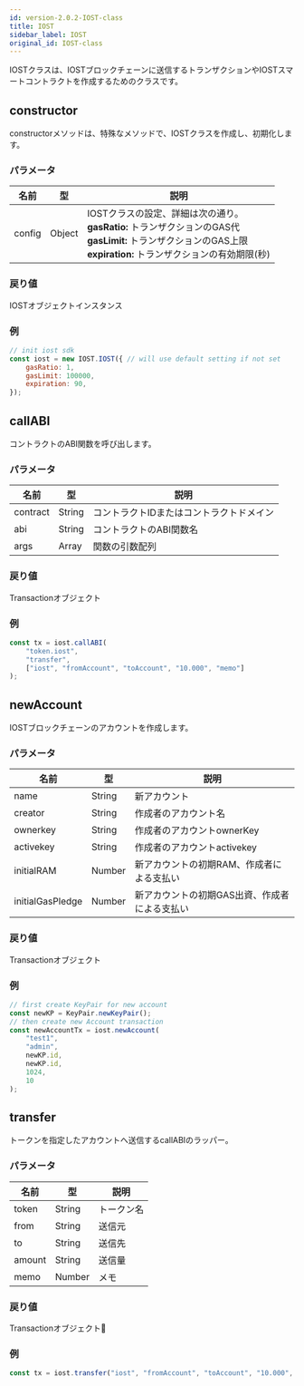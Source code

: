```yaml
---
id: version-2.0.2-IOST-class
title: IOST
sidebar_label: IOST
original_id: IOST-class
---
```


IOSTクラスは、IOSTブロックチェーンに送信するトランザクションやIOSTスマートコントラクトを作成するためのクラスです。

## constructor
constructorメソッドは、特殊なメソッドで、IOSTクラスを作成し、初期化します。

### パラメータ

名前                 |型       |説明 
----                |--         |--
config |Object         | IOSTクラスの設定、詳細は次の通り。<br/> <b>gasRatio:</b> トランザクションのGAS代<br/> <b>gasLimit:</b> トランザクションのGAS上限<br/> <b>expiration:</b> トランザクションの有効期限(秒)

### 戻り値
IOSTオブジェクトインスタンス

### 例
```javascript
// init iost sdk
const iost = new IOST.IOST({ // will use default setting if not set
    gasRatio: 1,
    gasLimit: 100000,
    expiration: 90,
});
```

## callABI
コントラクトのABI関数を呼び出します。

### パラメータ
名前             |型       |説明 
----                |--         |--
contract |String         | コントラクトIDまたはコントラクトドメイン
abi 	 |String 		 | コントラクトのABI関数名
args	 |Array			 | 関数の引数配列

### 戻り値
Transactionオブジェクト

### 例
```javascript
const tx = iost.callABI(
	"token.iost",
	"transfer",
	["iost", "fromAccount", "toAccount", "10.000", "memo"]
);
```

## newAccount
IOSTブロックチェーンのアカウントを作成します。

### パラメータ
名前             |型       |説明 
----                |--         |--
name 			 |String	| 新アカウント
creator 	 	 |String	| 作成者のアカウント名
ownerkey	 	 |String	| 作成者のアカウントownerKey
activekey	 	 |String	| 作成者のアカウントactivekey
initialRAM	 	 |Number	| 新アカウントの初期RAM、作成者による支払い
initialGasPledge |Number	| 新アカウントの初期GAS出資、作成者による支払い

### 戻り値
Transactionオブジェクト

### 例
```javascript
// first create KeyPair for new account
const newKP = KeyPair.newKeyPair();
// then create new Account transaction
const newAccountTx = iost.newAccount(
    "test1",
    "admin",
    newKP.id,
    newKP.id,
    1024,
    10
);
```

## transfer
トークンを指定したアカウントへ送信するcallABIのラッパー。

### パラメータ
名前             |型       |説明 
----                |--         |--
token		|String	| トークン名
from 	 	|String	| 送信元
to			|String	| 送信先
amount	 	|String	| 送信量
memo	 	|Number	| メモ

### 戻り値
Transactionオブジェクト

### 例
```javascript
const tx = iost.transfer("iost", "fromAccount", "toAccount", "10.000", "memo");
```
